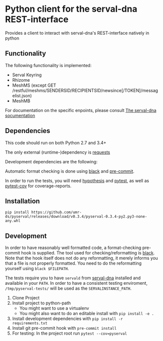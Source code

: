# Python client for the serval-dna REST-interface

Provides a client to interact with serval-dna's REST-interface natively in python

## Functionality

The following functionality is implemented:

- Serval Keyring
- Rhizome
- MeshMS (except GET /restful/meshms/SENDERSID/RECIPIENTSID/newsince[/TOKEN]/messagelist.json)
- MeshMB

For documentation on the specific enpoints, please consult [The serval-dna socumentation](https://github.com/servalproject/serval-dna/blob/development/doc/REST-API.md)

## Dependencies

This code should run on both Python 2.7 and 3.4+

The only external (runtime-)dependency is [requests](https://github.com/requests/requests)

Development dependencies are the following:

Automatic format checking is done using [black](https://github.com/ambv/black) and [pre-commit](https://github.com/pre-commit/pre-commit).

In order to run the tests, you will need [hypothesis](https://github.com/HypothesisWorks/hypothesis-python) and [pytest](https://github.com/pytest-dev/pytest), as well as [pytest-cov](https://github.com/pytest-dev/pytest-cov) for coverage-reports.

## Installation

`pip install https://github.com/umr-ds/pyserval/releases/download/v0.3.4/pyserval-0.3.4-py2.py3-none-any.whl`

## Development

In order to have reasonably well formatted code, a format-checking pre-commit hook is supplied. The tool used for checking/reformatting is [black](https://github.com/ambv/black). Note that the hook itself does not do any reformatting, it merely informs you that a file is not properly formatted. You need to do the reformatting yourself using `black $FILEPATH`.

The tests require you to have `servald` from [serval-dna](https://github.com/servalproject/serval-dna) installed and available in your `PATH`. In order to have a consistent testing enviroment, `/tmp/pyserval-tests/` will be used as the `SERVALINSTANCE_PATH`.

1. Clone Project
2. Install project to python-path
    - You might want to use a virtualenv
    - You might also want to do an editable install with `pip install -e .`
3. Install development dependencies with `pip install -r requirements.txt`
4. Install git pre-commit hook with `pre-commit install`
5. For testing: In the project root run `pytest --cov=pyserval`
